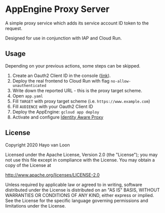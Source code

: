 # AppEngine Proxy Server

A simple proxy service which adds its service account ID token to the request.

Designed for use in conjunction with IAP and Cloud Run.

## Usage

Depending on your previous actions, some steps can be skipped.

1. Create an Oauth2 Client ID in the console ([link](https://console.cloud.google.com/apis/credentials)).
1. Deploy the real frontend to Cloud Run with flag `no-allow-unauthenticated`
2. Write down the reported URL - this is the proxy target scheme.
3. Open `app.yaml`
4. Fill `TARGET` with proxy target scheme (i.e. `https://www.example.com`)
5. Fill `AUDIENCE` with your Oauth2 Client ID
6. Deploy the AppEngine: `gcloud app deploy`
7. Activate and configure [Identity Aware Proxy](https://cloud.google.com/iap/docs)


## License
Copyright 2020 Hayo van Loon

Licensed under the Apache License, Version 2.0 (the "License");
you may not use this file except in compliance with the License.
You may obtain a copy of the License at

http://www.apache.org/licenses/LICENSE-2.0

Unless required by applicable law or agreed to in writing, software
distributed under the License is distributed on an "AS IS" BASIS,
WITHOUT WARRANTIES OR CONDITIONS OF ANY KIND, either express or implied.
See the License for the specific language governing permissions and
limitations under the License.
